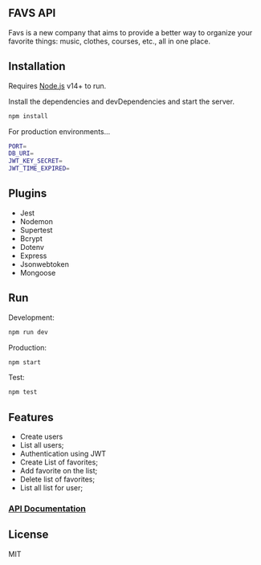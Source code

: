 ## FAVS API

Favs is a new company that aims to provide a better way to organize your favorite things: music, clothes, courses, etc., all in one place.

## Installation

Requires [Node.js](https://nodejs.org/) v14+ to run.

Install the dependencies and devDependencies and start the server.

```sh
npm install
```

For production environments...

```sh
PORT=
DB_URI=
JWT_KEY_SECRET=
JWT_TIME_EXPIRED=
```

## Plugins

- Jest
- Nodemon
- Supertest
- Bcrypt
- Dotenv
- Express
- Jsonwebtoken
- Mongoose

## Run

Development:

```sh
npm run dev
```

Production:

```sh
npm start
```

Test:

```sh
npm test
```

## Features

- Create users
- List all users;
- Authentication using JWT
- Create List of favorites;
- Add favorite on the list;
- Delete list of favorites;
- List all list for user;

### [API Documentation](https://documenter.getpostman.com/view/1888478/UyrAFHTq "API Documentation")

## License

MIT

